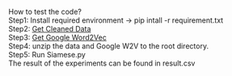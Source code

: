 How to test the code?  
Step1: Install required environment -> pip intall -r requirement.txt  
Step2: [Get Cleaned Data](https://1drv.ms/u/s!Aq8XcGokRpklgYBTtuad5joEc1ziLA?e=88EwJd)  
Step3: [Get Google Word2Vec](https://1drv.ms/u/s!Aq8XcGokRpklgYBc6Llof2bTL5iKhw?e=YGPofe)  
Step4: unzip the data and Google W2V to the root directory.  
Step5: Run Siamese.py  
The result of the experiments can be found in result.csv
